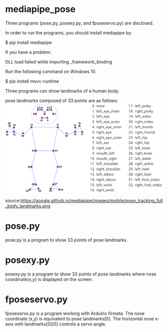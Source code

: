 # mediapipe_pose
Three programs (pose.py, posexy.py, and fposeservo.py) are disclosed.

In order to run the programs, you should install mediapipe by:

$ pip install mediapipe


If you have a problem: 

DLL load failed while importing _framework_binding

Run the following command on Windows 10.

$ pip install msvc-runtime

Three programs can show landmarks of a human body.

pose landmarks composed of 33 points are as follows:
<img src='https://github.com/ytakefuji/mediapipe_pose/blob/main/pose_tracking_full_body_landmarks.png' width=772 heigh=438>

source:https://google.github.io/mediapipe/images/mobile/pose_tracking_full_body_landmarks.png

# pose.py
pose.py is a program to show 33 points of pose landmarks.

# posexy.py
posexy.py is a program to show 33 points of pose landmarks 
where nose coordinate(x,y) is displayed on the screen.

# fposeservo.py
fposeservo.py is a program working with Arduino firmata.
The nose coordinate (x,y) is equivalent to pose landmarks[0].
The horizontal nose x-axis with landmarks[0][0] controls a servo angle.

